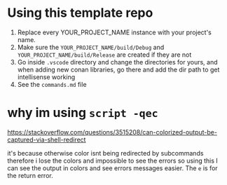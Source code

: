 # Using this template repo
1. Replace every YOUR_PROJECT_NAME instance with your project's name.
2. Make sure the `YOUR_PROJECT_NAME/build/Debug` and `YOUR_PROJECT_NAME/build/Release` are created if they are not
3. Go inside `.vscode` directory and change the directories for yours, and when adding new conan libraries, go there and add the dir path to get intellisense working
4. See the `commands.md` file

# why im using `script -qec`
https://stackoverflow.com/questions/3515208/can-colorized-output-be-captured-via-shell-redirect

it's because otherwise color isnt being redirected by subcommands therefore i lose the colors and impossible to see the errors so using this I can see the output in colors and see errors messages easier. The `e` is for the return error. 

